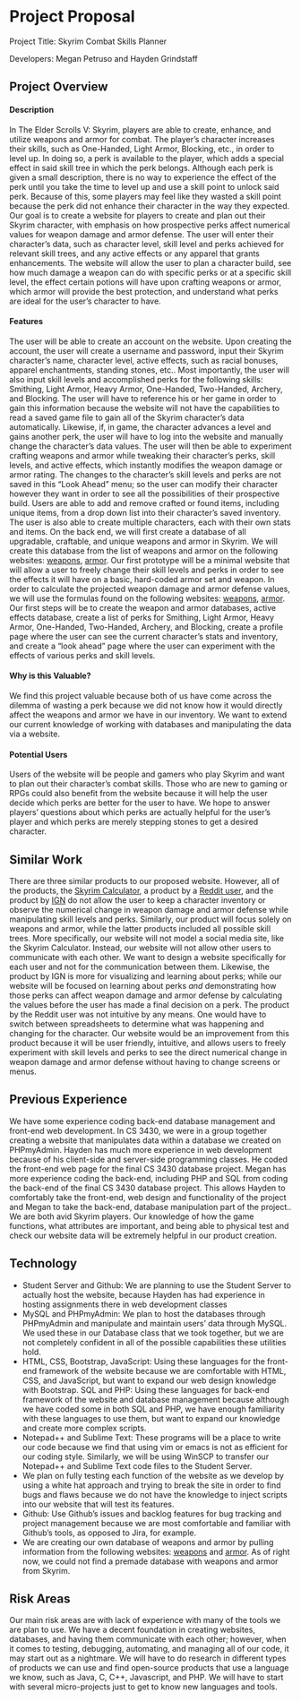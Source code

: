 # Project Proposal 
Project Title: Skyrim Combat Skills Planner

Developers: Megan Petruso and Hayden Grindstaff



## Project Overview
#### Description 
In The Elder Scrolls V: Skyrim, players are able to create, enhance, and utilize weapons and armor for combat. The player’s character increases their skills, such as One-Handed, Light Armor, Blocking, etc., in order to level up. In doing so, a perk is available to the player, which adds a special effect in said skill tree in which the perk belongs. Although each perk is given a small description, there is no way to experience the effect of the perk until you take the time to level up and use a skill point to unlock said perk. Because of this, some players may feel like they wasted a skill point because the perk did not enhance their character in the way they expected. Our goal is to create a website for players to create and plan out their Skyrim character, with emphasis on how prospective perks affect numerical values for weapon damage and armor defense. The user will enter their character’s data, such as character level, skill level and perks achieved for relevant skill trees, and any active effects or any apparel that grants enhancements. The website will allow the user to plan a character build, see how much damage a weapon can do with specific perks or at a specific skill level, the effect certain potions will have upon crafting weapons or armor, which armor will provide the best protection, and understand what perks are ideal for the user’s character to have.

#### Features
The user will be able to create an account on the website. Upon creating the account, the user will create a username and password, input their Skyrim character’s name, character level, active effects, such as racial bonuses, apparel enchantments, standing stones, etc.. Most importantly, the user will also input skill levels and accomplished perks for the following skills: Smithing, Light Armor, Heavy Armor, One-Handed, Two-Handed, Archery, and Blocking. The user will have to reference his or her game in order to gain this information because the website will not have the capabilities to read a saved game file to gain all of the Skyrim character’s data automatically. Likewise, if, in game, the character advances a level and gains another perk, the user will have to log into the website and manually change the character’s data values.  The user will then be able to experiment crafting weapons and armor while tweaking their character’s perks, skill levels, and active effects, which instantly modifies the weapon damage or armor rating. The changes to the character’s skill levels and perks are not saved in this “Look Ahead” menu; so the user can modify their character however they want in order to see all the possibilities of their prospective build. Users are able to add and remove crafted or found items, including unique items, from a drop down list into their character’s saved inventory. The user is also able to create multiple characters, each with their own stats and items. On the back end, we will first create a database of all upgradable, craftable, and unique weapons and armor in Skyrim. We will create this database from the list of weapons and armor on the following websites: [weapons](http://elderscrolls.wikia.com/wiki/Weapons_(Skyrim)), [armor](http://elderscrolls.wikia.com/wiki/Armor_(Skyrim)). Our first prototype will be a minimal website that will allow a user to freely change their skill levels and perks in order to see the effects it will have on a basic, hard-coded armor set and weapon. In order to calculate the projected weapon damage and armor defense values, we will use the formulas found on the following websites: [weapons](https://skyrim.gamepedia.com/Damage), [armor](https://skyrim.gamepedia.com/Armor). Our first steps will be to create the weapon and armor databases, active effects database, create a list of perks for Smithing, Light Armor, Heavy Armor, One-Handed, Two-Handed, Archery, and Blocking, create a profile page where the user can see the current character’s stats and inventory, and create a “look ahead” page where the user can experiment with the effects of various perks and skill levels.

#### Why is this Valuable?
We find this project valuable because both of us have come across the dilemma of wasting a perk because we did not know how it would directly affect the weapons and armor we have in our inventory. We want to extend our current knowledge of working with databases and manipulating the data via a website.

#### Potential Users
Users of the website will be people and gamers who play Skyrim and want to plan out their character’s combat skills. Those who are new to gaming or RPGs could also benefit from the website because it will help the user decide which perks are better for the user to have. We hope to answer players’ questions about which perks are actually helpful for the user’s player and which perks are merely stepping stones to get a desired character.

## Similar Work
There are three similar products to our proposed website. However, all of the products, the [Skyrim Calculator](https://skyrimcalculator.com/plan), a product by a [Reddit user](https://www.reddit.com/r/skyrim/comments/50d750/skyrim_character_planning_spreadsheet/), and the product by [IGN](http://www.ign.com/builds/the-elder-scrolls-5-skyrim/create) do not allow the user to keep a character inventory or observe the numerical change in weapon damage and armor defense while manipulating skill levels and perks. Similarly, our product will focus solely on weapons and armor, while the latter products included all possible skill trees. More specifically, our website will not model a social media site, like the Skyrim Calculator. Instead, our website will not allow other users to communicate with each other. We want to design a website specifically for each user and not for the communication between them. Likewise, the product by IGN is more for visualizing and learning about perks; while our website will be focused on learning about perks *and* demonstrating how those perks can affect weapon damage and armor defense by calculating the values before the user has made a final decision on a perk. The product by the Reddit user was not intuitive by any means. One would have to switch between spreadsheets to determine what was happening and changing for the character. Our website would be an improvement from this product because it will be user friendly, intuitive, and allows users to freely experiment with skill levels and perks to see the direct numerical change in weapon damage and armor defense without having to change screens or menus.

## Previous Experience
We have some experience coding back-end database management and front-end web development. In CS 3430, we were in a group together creating a website that manipulates data within a database we created on PHPmyAdmin. Hayden has much more experience in web development because of his client-side and server-side programming classes. He coded the front-end web page for the final CS 3430 database project. Megan has more experience coding the back-end, including PHP and SQL from coding the back-end of the final CS 3430 database project. This allows Hayden to comfortably take the front-end, web design and functionality of the project and Megan to take the back-end, database manipulation part of the project.. We are both avid Skyrim players. Our knowledge of how the game functions, what attributes are important, and being able to physical test and check our website data will be extremely helpful in our product creation. 

## Technology
* Student Server and Github: We are planning to use the Student Server to actually host the website, because Hayden has had experience in hosting assignments there in web development classes
* MySQL and PHPmyAdmin: We plan to host the databases through PHPmyAdmin and manipulate and maintain users’ data through MySQL. We used these in our Database class that we took together, but we are not completely confident in all of the possible capabilities these utilities hold. 
* HTML, CSS, Bootstrap, JavaScript: Using these languages for the front-end framework of the website because we are comfortable with HTML, CSS, and JavaScript, but want to expand our web design knowledge with Bootstrap.
SQL and PHP: Using these languages for back-end framework of the website and database management because although we have coded some in both SQL and PHP, we have enough familiarity with these languages to use them, but want to expand our knowledge and create more complex scripts.
* Notepad++ and Sublime Text: These programs will be a place to write our code because we find that using vim or emacs is not as efficient for our coding style. Similarly, we will be using WinSCP to transfer our Notepad++ and Sublime Text code files to the Student Server.
* We plan on fully testing each function of the website as we develop by using a white hat approach and trying to break the site in order to find bugs and flaws because we do not have the knowledge to inject scripts into our website that will test its features.
* Github: Use Github’s issues and backlog features for bug tracking and project management because we are most comfortable and familiar with Github’s tools, as opposed to Jira, for example.
* We are creating our own database of weapons and armor by pulling information from the following websites: [weapons](http://elderscrolls.wikia.com/wiki/Weapons_(Skyrim)) and [armor](http://elderscrolls.wikia.com/wiki/Armor_(Skyrim)). As of right now, we could not find a premade database with weapons and armor from Skyrim.

## Risk Areas
Our main risk areas are with lack of experience with many of the tools we are plan to use. We have a decent foundation in creating websites, databases, and having them communicate with each other; however, when it comes to testing, debugging, automating, and managing all of our code, it may start out as a nightmare. We will have to do research in different types of products we can use and find open-source products that use a language we know, such as Java, C, C++, Javascript, and PHP. We will have to start with several micro-projects just to get to know new languages and tools.
